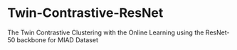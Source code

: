 # Twin-Contrastive-ResNet
The Twin Contrastive Clustering with the Online Learning using the ResNet-50 backbone for MIAD Dataset 
